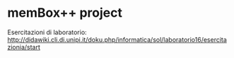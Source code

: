 # memBox++ project
Esercitazioni di laboratorio: http://didawiki.cli.di.unipi.it/doku.php/informatica/sol/laboratorio16/esercitazionia/start
